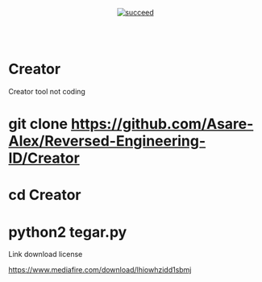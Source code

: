 <p align="center">
<a href="#"><img title="succeed" src="https://img.shields.io/badge/deobfuscating-succeed-green?colorB=%23017e40&style=for-the-badge"></a>
</p>

<br/><br/>

# Creator
Creator tool not coding
# git clone https://github.com/Asare-Alex/Reversed-Engineering-ID/Creator
# cd Creator
# python2 tegar.py

Link download license

https://www.mediafire.com/download/lhiowhzidd1sbmj
